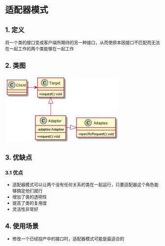# 适配器模式
## 1. 定义
将一个类的接口变成客户端所期待的另一种接口，从而使原本因接口不匹配而无法在一起工作的两个类能够在一起工作
## 2. 类图
![adapter](image/adapter.png)
## 3. 优缺点
### 3.1 优点
* 适配器模式可以让两个没有任何关系的类在一起运行，只要适配器这个角色能够搞定他们就行
* 增加了类的透明性
* 提高了类的复用度
* 灵活性非常好
## 4. 使用场景
* 修改一个已经投产中的接口时，适配器模式可能是最适合的

